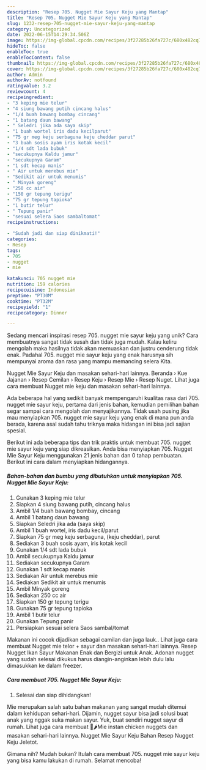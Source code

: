 ```yaml
---
description: "Resep 705. Nugget Mie Sayur Keju yang Mantap"
title: "Resep 705. Nugget Mie Sayur Keju yang Mantap"
slug: 1232-resep-705-nugget-mie-sayur-keju-yang-mantap
category: Uncategorized
date: 2022-06-15T14:29:34.506Z
image: https://img-global.cpcdn.com/recipes/3f27285b26fa727c/680x482cq70/705-nugget-mie-sayur-keju-foto-resep-utama.jpg
hideToc: false
enableToc: true
enableTocContent: false
thumbnail: https://img-global.cpcdn.com/recipes/3f27285b26fa727c/680x482cq70/705-nugget-mie-sayur-keju-foto-resep-utama.jpg
cover: https://img-global.cpcdn.com/recipes/3f27285b26fa727c/680x482cq70/705-nugget-mie-sayur-keju-foto-resep-utama.jpg
author: Admin
authorAv: notfound
ratingvalue: 3.2
reviewcount: 4
recipeingredient:
- "3 keping mie telur"
- "4 siung bawang putih cincang halus"
- "1/4 buah bawang bombay cincang"
- "1 batang daun bawang"
- " Seledri jika ada saya skip"
- "1 buah wortel iris dadu kecilparut"
- "75 gr meg keju serbaguna keju cheddar parut"
- "3 buah sosis ayam iris kotak kecil"
- "1/4 sdt lada bubuk"
- "secukupnya Kaldu jamur"
- "secukupnya Garam"
- "1 sdt kecap manis"
- " Air untuk merebus mie"
- "Sedikit air untuk menumis"
- " Minyak goreng"
- "250 cc air"
- "150 gr tepung terigu"
- "75 gr tepung tapioka"
- "1 butir telur"
- " Tepung panir"
- "sesuai selera Saos sambaltomat"
recipeinstructions:

- "Sudah jadi dan siap dinikmati!"
categories:
- Resep
tags:
- 705
- nugget
- mie

katakunci: 705 nugget mie 
nutrition: 159 calories
recipecuisine: Indonesian
preptime: "PT30M"
cooktime: "PT32M"
recipeyield: "1"
recipecategory: Dinner

---
```





Sedang mencari inspirasi resep 705. nugget mie sayur keju yang unik? Cara membuatnya sangat tidak susah dan tidak juga mudah. Kalau keliru mengolah maka hasilnya tidak akan memuaskan dan justru cenderung tidak enak. Padahal 705. nugget mie sayur keju yang enak harusnya sih mempunyai aroma dan rasa yang mampu memancing selera Kita.





Nugget Mie Sayur Keju dan masakan sehari-hari lainnya. Beranda › Kue Jajanan › Resep Cemilan › Resep Keju › Resep Mie › Resep Nuget. Lihat juga cara membuat Nugget mie keju dan masakan sehari-hari lainnya.

Ada beberapa hal yang sedikit banyak mempengaruhi kualitas rasa dari 705. nugget mie sayur keju, pertama dari jenis bahan, kemudian pemilihan bahan segar sampai cara mengolah dan menyajikannya. Tidak usah pusing jika mau menyiapkan 705. nugget mie sayur keju yang enak di mana pun anda berada, karena asal sudah tahu triknya maka hidangan ini bisa jadi sajian spesial.






Berikut ini ada beberapa tips dan trik praktis untuk membuat 705. nugget mie sayur keju yang siap dikreasikan. Anda bisa menyiapkan 705. Nugget Mie Sayur Keju menggunakan 21 jenis bahan dan 0 tahap pembuatan. Berikut ini cara dalam menyiapkan hidangannya.

<!--inarticleads1-->

##### Bahan-bahan dan bumbu yang dibutuhkan untuk menyiapkan 705. Nugget Mie Sayur Keju:

1. Gunakan 3 keping mie telur
1. Siapkan 4 siung bawang putih, cincang halus
1. Ambil 1/4 buah bawang bombay, cincang
1. Ambil 1 batang daun bawang
1. Siapkan  Seledri jika ada (saya skip)
1. Ambil 1 buah wortel, iris dadu kecil/parut
1. Siapkan 75 gr meg keju serbaguna, (keju cheddar), parut
1. Sediakan 3 buah sosis ayam, iris kotak kecil
1. Gunakan 1/4 sdt lada bubuk
1. Ambil secukupnya Kaldu jamur
1. Sediakan secukupnya Garam
1. Gunakan 1 sdt kecap manis
1. Sediakan  Air untuk merebus mie
1. Sediakan Sedikit air untuk menumis
1. Ambil  Minyak goreng
1. Sediakan 250 cc air
1. Siapkan 150 gr tepung terigu
1. Gunakan 75 gr tepung tapioka
1. Ambil 1 butir telur
1. Gunakan  Tepung panir
1. Persiapkan sesuai selera Saos sambal/tomat


Makanan ini cocok dijadikan sebagai camilan dan juga lauk.. Lihat juga cara membuat Nugget mie telor + sayur dan masakan sehari-hari lainnya. Resep Nugget Ikan Sayur Makanan Enak dan Bergizi untuk Anak. Adonan nugget yang sudah selesai dikukus harus diangin-anginkan lebih dulu lalu dimasukkan ke dalam freezer. 

<!--inarticleads2-->

##### Cara membuat 705. Nugget Mie Sayur Keju:


1. Selesai dan siap dihidangkan!

Mie merupakan salah satu bahan makanan yang sangat mudah ditemui dalam kehidupan sehari-hari. Dijamin, nugget sayur bisa jadi solusi buat anak yang nggak suka makan sayur. Yuk, buat sendiri nugget sayur di rumah. Lihat juga cara membuat 🍜🌶Mie instan chicken nuggets dan masakan sehari-hari lainnya. Nugget Mie Sayur Keju Bahan Resep Nugget Keju Jeletot. 

Gimana nih? Mudah bukan? Itulah cara membuat 705. nugget mie sayur keju yang bisa kamu lakukan di rumah. Selamat mencoba!
